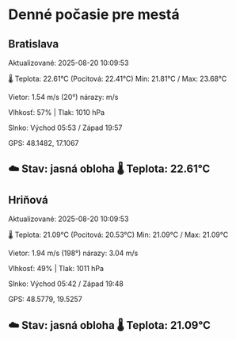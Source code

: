 ﻿# Denné počasie pre mestá

## Bratislava
Aktualizované: 2025-08-20 10:09:53

🌡️ Teplota: 22.61°C 
(Pocitová: 22.41°C)
Min: 21.81°C / Max: 23.68°C

Vietor: 1.54 m/s    (20°) 
nárazy:  m/s

Vlhkosť: 57% | Tlak: 1010 hPa

Slnko: Východ 05:53 / Západ 19:57

GPS: 48.1482, 17.1067

☁️ Stav: jasná obloha        🌡️ Teplota: 22.61°C
---

## Hriňová
Aktualizované: 2025-08-20 10:09:53

🌡️ Teplota: 21.09°C 
(Pocitová: 20.53°C)
Min: 21.09°C / Max: 21.09°C

Vietor: 1.94 m/s (198°)
nárazy: 3.04 m/s

Vlhkosť: 49% | Tlak: 1011 hPa

Slnko: Východ 05:42 / Západ 19:48

GPS: 48.5779, 19.5257

☁️ Stav: jasná obloha        🌡️ Teplota: 21.09°C
---
